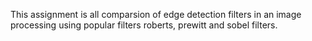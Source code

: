 This assignment is all comparsion of edge detection filters in an image processing using popular filters roberts, prewitt and sobel filters. 
